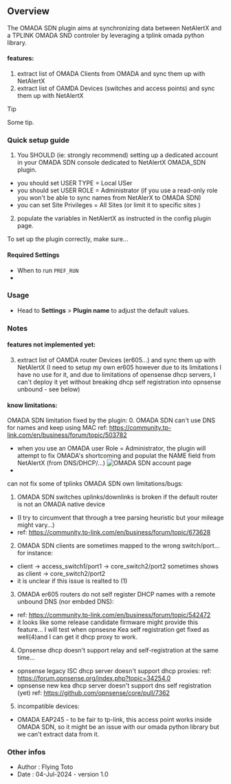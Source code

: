 ## Overview

The OMADA SDN plugin aims at synchronizing data between NetAlertX and a TPLINK OMADA SND controler by leveraging a tplink omada python library.
#### features:
1. extract list of OMADA Clients from OMADA and sync them up with NetAlertX
2. extract list of OAMDA Devices (switches and access points) and sync them up with NetAlertX

> [!TIP]
> Some tip.

### Quick setup guide

1. You SHOULD (ie: strongly recommend) setting up a dedicated account in your OMADA SDN console dedicated to NetAlertX OMADA_SDN plugin.
- you should set  USER TYPE = Local USer
- you should set  USER ROLE = Administrator  (if you use a read-only role you won't be able to sync names from NetAlerX to OMADA SDN)
- you can set  Site Privileges = All Sites (or limit it to specific sites )

2. populate the variables in NetAlertX as instructed in the config plugin page.



To set up the plugin correctly, make sure...

#### Required Settings

- When to run `PREF_RUN`
- 

### Usage

- Head to **Settings** > **Plugin name** to adjust the default values.

### Notes

#### features not implemented yet:
3. extract list of OAMDA router Devices (er605...) and sync them up with NetAlertX 
(I need to setup my own er605 however due to its limitations I have no use for it, and due to limitations of opensense dhcp servers, I can't deploy it yet without breaking dhcp self registration into opnsense unbound - see below)
 
#### know limitations:
OMADA SDN limitation fixed by the plugin:
0. OMADA SDN can't use DNS for names and keep using MAC ref: https://community.tp-link.com/en/business/forum/topic/503782
- when you use an OMADA user Role =  Administrator, the plugin will attempt to fix OMADA's shortcoming and populat the NAME field from NetAlertX (from DNS/DHCP/...)
![OMADA SDN account page](Oamadaomada_sdn_imp.png)
- 

can not fix some of tplinks OMADA SDN own limitations/bugs:
1. OMADA SDN switches uplinks/downlinks is broken if the default router is not an OMADA native device 
- (I try to circumvent that through a tree parsing heuristic but your mileage might vary...)
- ref: https://community.tp-link.com/en/business/forum/topic/673628
2.  OMADA SDN clients are sometimes mapped to the wrong switch/port... for instance:
- client -> access_switch1/port1 -> core_switch2/port2 sometimes shows as client -> core_switch2/port2 
- it is unclear if this issue is realted to (1)
3. OMADA er605 routers do not self register DHCP names with a remote unbound DNS (nor embded DNS):
- ref:  https://community.tp-link.com/en/business/forum/topic/542472
- it looks like some release candidate firmware might provide this feature... I will test when opnsesne Kea self registration get fixed as well(4)and I can get it dhcp proxy to work.
4. Opnsense dhcp doesn't support relay and self-registration at the same time...
- opnsense legacy ISC dhcp server doesn't support dhcp  proxies:  ref: https://forum.opnsense.org/index.php?topic=34254.0 
- opnsense new kea dhcp server doesn't support dns self registration (yet) ref: https://github.com/opnsense/core/pull/7362
5. incompatible devices: 
- OMADA EAP245 - to be fair to tp-link, this access point works inside OMADA SDN, so it might be an issue with our omada python library but we can't extract data from it.




### Other infos

- Author : Flying Toto
- Date : 04-Jul-2024 - version 1.0
